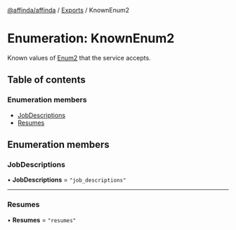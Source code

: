 [@affinda/affinda](../README.md) / [Exports](../modules.md) / KnownEnum2

# Enumeration: KnownEnum2

Known values of [Enum2](../modules.md#enum2) that the service accepts.

## Table of contents

### Enumeration members

- [JobDescriptions](KnownEnum2.md#jobdescriptions)
- [Resumes](KnownEnum2.md#resumes)

## Enumeration members

### JobDescriptions

• **JobDescriptions** = `"job_descriptions"`

___

### Resumes

• **Resumes** = `"resumes"`
